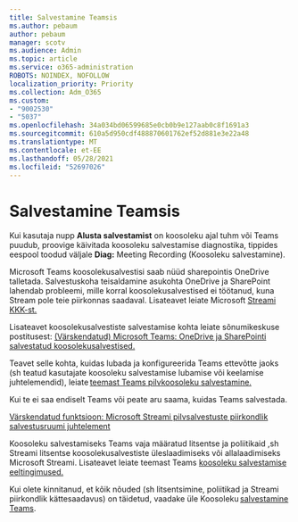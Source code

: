 ```yaml
---
title: Salvestamine Teamsis
ms.author: pebaum
author: pebaum
manager: scotv
ms.audience: Admin
ms.topic: article
ms.service: o365-administration
ROBOTS: NOINDEX, NOFOLLOW
localization_priority: Priority
ms.collection: Adm_O365
ms.custom:
- "9002530"
- "5037"
ms.openlocfilehash: 34a034bd06599685e0cb0b9e127aab0c8f1691a3
ms.sourcegitcommit: 610a5d950cdf488870601762ef52d881e3e22a48
ms.translationtype: MT
ms.contentlocale: et-EE
ms.lasthandoff: 05/28/2021
ms.locfileid: "52697026"
---
```

# <a name="recording-in-teams"></a>Salvestamine Teamsis

Kui kasutaja nupp **Alusta salvestamist** on koosoleku ajal tuhm või Teams puudub, proovige käivitada koosoleku salvestamise diagnostika, tippides eespool toodud väljale **Diag:** Meeting Recording (Koosoleku salvestamine). 

Microsoft Teams koosolekusalvestisi saab nüüd sharepointis OneDrive talletada. Salvestuskoha teisaldamine asukohta OneDrive ja SharePoint lahendab probleemi, mille korral koosolekusalvestised ei töötanud, kuna Stream pole teie piirkonnas saadaval. Lisateavet leiate Microsoft [Streami KKK-st.](/stream/faq#which-regions-does-microsoft-stream-host-my-data-in)

Lisateavet koosolekusalvestiste salvestamise kohta leiate sõnumikeskuse postitusest: [(Värskendatud) Microsoft Teams: OneDrive ja SharePointi salvestatud koosolekusalvestised.](https://portal.microsoft.com/Adminportal/Home?ref=MessageCenter&id=MC222640)

Teavet selle kohta, kuidas lubada ja konfigureerida Teams ettevõtte jaoks (sh teatud kasutajate koosoleku salvestamise lubamise või keelamise juhtelemendid), leiate [teemast Teams pilvkoosoleku salvestamine.](/microsoftteams/cloud-recording) 

Kui te ei saa endiselt Teams või peate aru saama, kuidas Teams salvestada. 

[Värskendatud funktsioon: Microsoft Streami pilvsalvestuste piirkondlik salvestusruumi juhtelement](https://admin.microsoft.com/AdminPortal/Home#/MessageCenter?id=MC214327)

Koosoleku salvestamiseks Teams vaja määratud litsentse ja poliitikaid ,sh Streami litsentse koosolekusalvestiste üleslaadimiseks või allalaadimiseks Microsoft Streami. Lisateavet leiate teemast Teams [koosoleku salvestamise eeltingimused.](/microsoftteams/cloud-recording#prerequisites-for-teams-cloud-meeting-recording)

Kui olete kinnitanud, et kõik nõuded (sh litsentsimine, poliitikad ja Streami piirkondlik kättesaadavus) on täidetud, vaadake üle Koosoleku [salvestamine Teams](https://support.office.com/article/34dfbe7f-b07d-4a27-b4c6-de62f1348c24). 